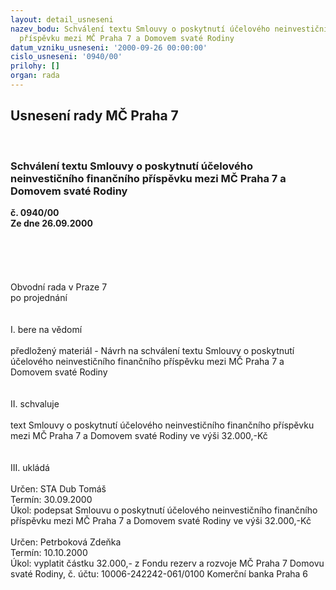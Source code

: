 ```yaml
---
layout: detail_usneseni
nazev_bodu: Schválení textu Smlouvy o poskytnutí účelového neinvestičního finančního
  příspěvku mezi MČ Praha 7 a Domovem svaté Rodiny
datum_vzniku_usneseni: '2000-09-26 00:00:00'
cislo_usneseni: '0940/00'
prilohy: []
organ: rada
---
```

<div id="ucUsn_pList" class="usn">
	<span><h2>Usnesení rady MČ Praha 7 </h2>
<br></span><div class="standBody">
<span><h3>Schválení textu Smlouvy o poskytnutí účelového neinvestičního finančního příspěvku mezi MČ Praha 7 a Domovem svaté Rodiny</h3></span><div class="center">
		<strong>č. 0940/00</strong><br>
	</div>
<div class="center">
		<strong>Ze dne 26.09.2000</strong><br><br>
	</div>
<br><br><br>     <br>Obvodní rada v Praze 7<br>po projednání<br><br><br>I.	bere na vědomí<br><br> předložený materiál - Návrh na schválení textu Smlouvy o poskytnutí účelového neinvestičního finančního příspěvku mezi MČ Praha 7 a Domovem svaté Rodiny <br><br> <br>II.	schvaluje <br><br>text Smlouvy o poskytnutí účelového neinvestičního finančního příspěvku mezi MČ Praha 7 a Domovem svaté Rodiny ve výši 32.000,-Kč <br><br><br>III.	ukládá <br><br> Určen:	     	STA Dub Tomáš<br>Termín: 30.09.2000<br>Úkol:	podepsat Smlouvu o poskytnutí účelového neinvestičního finančního příspěvku mezi MČ Praha 7 a Domovem svaté Rodiny ve výši 32.000,-Kč <br> <br> Určen:	     	Petrboková Zdeňka<br>Termín: 10.10.2000<br>Úkol:	vyplatit  částku  32.000,- z Fondu  rezerv  a  rozvoje MČ Praha 7 Domovu  svaté  Rodiny, č. účtu: 10006-242242-061/0100 Komerční banka Praha 6<br> <br>
</div>
</div>